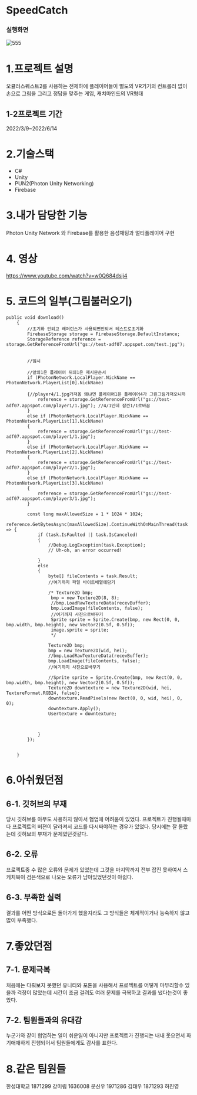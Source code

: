 # SpeedCatch


### 실행화면
![555](https://github.com/GongDaeTaewoo/SpeedCatch/assets/89184708/543fff44-4389-48fa-bfc1-f17bfc78ac50)

# 1.프로젝트 설명
오큘러스퀘스트2를 사용하는 전제하에 플레이어들이 별도의 VR기기의 컨트롤러 없이 손으로 그림을 그리고 정답을 맞추는 게임, 캐치마인드의 VR형태
## 1-2프로젝트 기간
2022/3/9~2022/6/14
# 2.기술스택
- C#
- Unity
- PUN2(Photon Unity Networking)
- Firebase

# 3.내가 담당한 기능
Photon Unity Network 와 Firebase를 활용한 음성채팅과
멀티플레이어 구현

# 4. 영상
https://www.youtube.com/watch?v=w0Q684dsij4

# 5. 코드의 일부(그림불러오기)
```
public void download()
    {
        //초기화 안되고 레퍼런스가 사용되면안되서 테스트로초기화
        FirebaseStorage storage = FirebaseStorage.DefaultInstance;
        StorageReference reference = storage.GetReferenceFromUrl("gs://test-adf07.appspot.com/test.jpg");


        //임시

        //앞의1은 플레이어 뒤의1은 제시문순서
        if (PhotonNetwork.LocalPlayer.NickName == PhotonNetwork.PlayerList[0].NickName)
        
        {//player4/1.jpg가져옴 왜냐면 플레이어1은 플레이어4가 그린그림가져오니까
            reference = storage.GetReferenceFromUrl("gs://test-adf07.appspot.com/player1/1.jpg"); //4/1인데 잠깐1/1로바꿈
        }
        else if (PhotonNetwork.LocalPlayer.NickName == PhotonNetwork.PlayerList[1].NickName)
        {
            reference = storage.GetReferenceFromUrl("gs://test-adf07.appspot.com/player1/1.jpg");
        }
        else if (PhotonNetwork.LocalPlayer.NickName == PhotonNetwork.PlayerList[2].NickName)
        {
            reference = storage.GetReferenceFromUrl("gs://test-adf07.appspot.com/player2/1.jpg");
        }
        else if (PhotonNetwork.LocalPlayer.NickName == PhotonNetwork.PlayerList[3].NickName)
        {
            reference = storage.GetReferenceFromUrl("gs://test-adf07.appspot.com/player3/1.jpg");
        }

        const long maxAllowedSize = 1 * 1024 * 1024;
        reference.GetBytesAsync(maxAllowedSize).ContinueWithOnMainThread(task => {
            if (task.IsFaulted || task.IsCanceled)
            {
                //Debug.LogException(task.Exception);
                // Uh-oh, an error occurred!

            }
            else
            {
                byte[] fileContents = task.Result;
                //여기까지 파일 바이트배열에담기

                /* Texture2D bmp;
                 bmp = new Texture2D(8, 8);
                 //bmp.LoadRawTextureData(recevBuffer);
                 bmp.LoadImage(fileContents, false);
                 //여기까지 사진으로바꾸기
                 Sprite sprite = Sprite.Create(bmp, new Rect(0, 0, bmp.width, bmp.height), new Vector2(0.5f, 0.5f));
                 image.sprite = sprite;
                 */

                Texture2D bmp;
                bmp = new Texture2D(wid, hei);
                //bmp.LoadRawTextureData(recevBuffer);
                bmp.LoadImage(fileContents, false);
                //여기까지 사진으로바꾸기

                //Sprite sprite = Sprite.Create(bmp, new Rect(0, 0, bmp.width, bmp.height), new Vector2(0.5f, 0.5f));
                Texture2D downtexture = new Texture2D(wid, hei, TextureFormat.RGB24, false);
                downtexture.ReadPixels(new Rect(0, 0, wid, hei), 0, 0);
                downtexture.Apply();
                Usertexture = downtexture;



            }
        });


    }
```

# 6.아쉬웠던점
## 6-1. 깃허브의 부재
당시 깃허브를 아무도 사용하지 않아서 협업에 어려움이 있었다. 
프로젝트가 진행될때마다 프로젝트의 버젼이 달라져서 코드를 다시짜야하는 경우가 있었다. 당시에는 잘 몰랐는데 깃허브의 부재가 문제였던것같다.
## 6-2. 오류
프로젝트중 수 많은 오류와 문제가 있었는데 그것을 마지막까지 전부 잡진 못하여서 스케치북이 검은색으로 나오는 오류가 남아있었던것이 아쉽다.
## 6-3. 부족한 실력
결과를 어떤 방식으로든 돌아가게 했을지라도 그 방식들은 체계적이거나 능숙하지 않고 많이 부족했다.

# 7.좋았던점
## 7-1. 문제극복
처음에는 다뤄보지 못했던 유니티와 포톤을 사용해서 프로젝트를 어떻게 마무리할수 있을까 걱정이 많았는데 시간이 조금 걸려도 여러 문제를 극복하고 결과를 냈다는것이 좋았다.
## 7-2. 팀원들과의 유대감
누군가와 같이 협업하는 일이 쉬운일이 아니지만 프로젝트가 진행되는 내내 
웃으면서 화기애애하게 진행되어서 팀원들에게도 감사를 표한다.
# 8.같은 팀원들
한성대학교
1871299 강미림
1636008 문신우
1971286 김태우
1871293 허진영
